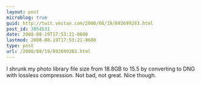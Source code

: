 ```yaml
---
layout: post
microblog: true
guid: http://twit.vmstan.com/2008/08/19/892699283.html
post_id: 3054531
date: 2008-08-19T17:53:21-0600
lastmod: 2008-08-19T17:53:21-0600
type: post
url: /2008/08/19/892699283.html
---
```

I shrunk my photo library file size from 18.8GB to 15.5 by converting to DNG with lossless compression. Not bad, not great. Nice though.
